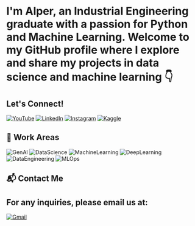 # I'm Alper, an Industrial Engineering graduate with a passion for Python and Machine Learning. Welcome to my GitHub profile where I explore and share my projects in data science and machine learning 👇

## Let's Connect!
[![YouTube](https://img.shields.io/badge/YouTube-red?style=for-the-badge&logo=youtube)](https://www.youtube.com/@alpersancili)
[![LinkedIn](https://img.shields.io/badge/LinkedIn-blue?style=for-the-badge&logo=linkedin)](https://www.linkedin.com/in/alpersancili/)
[![Instagram](https://img.shields.io/badge/Instagram-purple?style=for-the-badge&logo=instagram)](https://www.instagram.com/alpersancili/)
[![Kaggle](https://img.shields.io/badge/Kaggle-blue?style=for-the-badge&logo=kaggle)](https://www.kaggle.com/alpersancili)

## 🤖 Work Areas
![GenAI](https://img.shields.io/badge/GenAI-blue?style=for-the-badge)
![DataScience](https://img.shields.io/badge/DataScience-yellow?style=for-the-badge)
![MachineLearning](https://img.shields.io/badge/MachineLearning-orange?style=for-the-badge)
![DeepLearning](https://img.shields.io/badge/DeepLearning-red?style=for-the-badge)
![DataEngineering](https://img.shields.io/badge/DataEngineering-green?style=for-the-badge)
![MLOps](https://img.shields.io/badge/MLOps-purple?style=for-the-badge)

## 📬 Contact Me
## For any inquiries, please email us at: 
[![Gmail](https://img.shields.io/badge/Gmail-blue?style=for-the-badge&logo=gmail)](mailto:alpersancili0@gmail.com)
